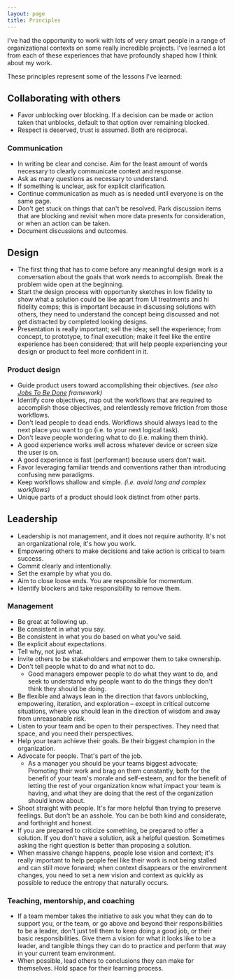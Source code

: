 ```yaml
---
layout: page
title: Principles
---
```


I've had the opportunity to work with lots of very smart people in a range of organizational contexts on some really incredible projects. I've learned a lot from each of these experiences that have profoundly shaped how I think about my work.

These principles represent some of the lessons I've learned:

## Collaborating with others
- Favor unblocking over blocking. If a decision can be made or action taken that unblocks, default to that option over remaining blocked.
- Respect is deserved, trust is assumed. Both are reciprocal.

### Communication
- In writing be clear and concise. Aim for the least amount of words necessary to clearly communicate context and response.
- Ask as many questions as necessary to understand.
- If something is unclear, ask for explicit clarification.
- Continue communication as much as is needed until everyone is on the same page.
- Don't get stuck on things that can't be resolved. Park discussion items that are blocking and revisit when more data presents for consideration, or when an action can be taken.
- Document discussions and outcomes.

## Design
- The first thing that has to come before any meaningful design work is a conversation about the goals that work needs to accomplish. Break the problem wide open at the beginning.
- Start the design process with opportunity sketches in low fidelity to show what a solution could be like apart from UI treatments and hi fidelity comps; this is important because in discussing solutions with others, they need to understand the concept being discussed and not get distracted by completed looking designs.
- Presentation is really important; sell the idea; sell the experience; from concept, to prototype, to final execution; make it feel like the entire experience has been considered; that will help people experiencing your design or product to feel more confident in it.

### Product design
- Guide product users toward accomplishing their objectives. *(see also [Jobs To Be Done](https://strategyn.com/customer-centered-innovation-map/) framework)*
- Identify core objectives, map out the workflows that are required to accomplish those objectives, and relentlessly remove friction from those workflows.
- Don't lead people to dead ends. Workflows should always lead to the next place you want to go (i.e. to your next logical task).
- Don't leave people wondering what to do (i.e. making them think).
- A good experience works well across whatever device or screen size the user is on.
- A good experience is fast (performant) because users don't wait.
- Favor leveraging familiar trends and conventions rather than introducing confusing new paradigms.
- Keep workflows shallow and simple. *(i.e. avoid long and complex workflows)*
- Unique parts of a product should look distinct from other parts.

## Leadership
- Leadership is not management, and it does not require authority. It's not an organizational role, it's how you work.
- Empowering others to make decisions and take action is critical to team success.
- Commit clearly and intentionally.
- Set the example by what you do.
- Aim to close loose ends. You are responsible for momentum.
- Identify blockers and take responsibility to remove them.

### Management

- Be great at following up.
- Be consistent in what you say.
- Be consistent in what you do based on what you've said.
- Be explicit about expectations.
- Tell why, not just what.
- Invite others to be stakeholders and empower them to take ownership.
- Don't tell people what to do and what not to do.
  - Good managers empower people to do what they want to do, and seek to understand why people want to do the things they don't think they should be doing.
- Be flexible and always lean in the direction that favors unblocking, empowering, iteration, and exploration – except in critical outcome situations, where you should lean in the direction of wisdom and away from unreasonable risk.
- Listen to your team and be open to their perspectives. They need that space, and you need their perspectives.
- Help your team achieve their goals. Be their biggest champion in the organization.
- Advocate for people. That's part of the job.
  - As a manager you should be your teams biggest advocate; Promoting their work and brag on them constantly, both for the benefit of your team's morale and self-esteem, and for the benefit of letting the rest of your organization know what impact your team is having, and what they are doing that the rest of the organization should know about.
- Shoot straight with people. It's far more helpful than trying to preserve feelings. But don't be an asshole. You can be both kind and considerate, and forthright and honest.
- If you are prepared to criticize something, be prepared to offer a solution. If you don't have a solution, ask a helpful question. Sometimes asking the right question is better than proposing a solution.
- When massive change happens, people lose vision and context; it's really important to help people feel like their work is not being stalled and can still move forward; when context disappears or the environment changes, you need to set a new vision and context as quickly as possible to reduce the entropy that naturally occurs.

### Teaching, mentorship, and coaching
- If a team member takes the initiative to ask you what they can do to support you, or the team, or go above and beyond their responsibilities to be a leader, don't just tell them to keep doing a good job, or their basic responsibilities. Give them a vision for what it looks like to be a leader, and tangible things they can do to practice and perform that way in your current team environment.
- When possible, lead others to conclusions they can make for themselves. Hold space for their learning process.
